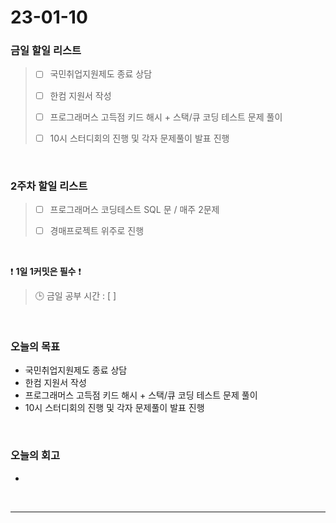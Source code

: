# 23-01-10
### 금일 할일 리스트
> - [ ]  국민취업지원제도 종료 상담
>
> - [ ]  한컴 지원서 작성
>
> - [ ]  프로그래머스 고득점 키드 해시 + 스택/큐 코딩 테스트 문제 풀이
>
> - [ ]  10시 스터디회의 진행 및 각자 문제풀이 발표 진행

<br/>

### 2주차 할일 리스트  

> - [ ]  프로그래머스 코딩테스트 SQL 문 / 매주 2문제  
>
> - [ ]  경매프로젝트 위주로 진행

<br/>

❗ **1일 1커밋은 필수** ❗
> 🕒 금일 공부 시간 : [ ]
  
<br/>

### 오늘의 목표
- 국민취업지원제도 종료 상담
- 한컴 지원서 작성
- 프로그래머스 고득점 키드 해시 + 스택/큐 코딩 테스트 문제 풀이
- 10시 스터디회의 진행 및 각자 문제풀이 발표 진행

<br>

### 오늘의 회고
- 
<br/>

------------  